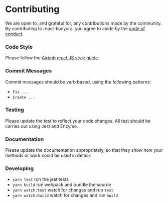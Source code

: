 # Contributing

We are open to, and grateful for, any contributions made by the community. By contributing to react-kunyora, you agree to abide by the [code of conduct](https://github.com/kunyora/react-kunyora/blob/master/CODE_OF_CONDUCT.md).

### Code Style

Please follow the [Airbnb react JS style guide](https://github.com/airbnb/javascript/blob/master/react/README.md)

### Commit Messages

Commit messages should be verb based, using the following patterns:

* `Fix ...`
* `Create ...`

### Testing

Please update the test to reflect your code changes. All test should be carries out using Jest and Enzyme.

### Documentation

Please update the documentation appropriately, so that they show how your methods or work could be used in details

### Developing

* `yarn test` run the jest tests
* `yarn build` run webpack and bundle the source
* `yarn watch:test` watch for changes and run `test`
* `yarn watch:build` watch for changes and run `build`

